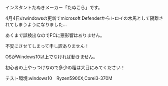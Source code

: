 インスタントたぬきメーカー「たぬこら」です。

4月4日のwindowsの更新でmicrosoft Defenderからトロイの木馬として隔離されてしまうようになりました…

あくまで誤検出なのでPCに悪影響はありません。

不安にさせてしまって申し訳ありません！

OSがWindows10以上でなければ動きません。

初心者の上やっつけなので多少の粗は大目にみてください！

テスト環境:windows10　Ryzen5900X,Corei3-370M
